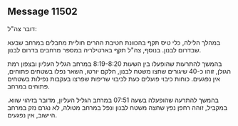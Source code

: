 ## Message 11502

דובר צה"ל: 

במהלך הלילה, כלי טיס תקף בהכוונת חטיבת ההרים חוליית מחבלים במרחב שבעא שבדרום לבנון. בנוסף, צה"ל תקף בארטילריה במספר מרחבים בדרום לבנון.

בהמשך להתרעות שהופעלו בין השעות 8:19-8:20 במרחב הגליל העליון ובצפון רמת הגולן, זוהו כ-40 שיגורים שחצו משטח לבנון, חלקם יורטו, השאר נפלו בשטחים פתוחים, אין נפגעים. כוחות כיבוי פועלים כעת לכיבוי שריפות שפרצו בעקבות נפילות בשטחים פתוחים במרחב. 

בהמשך להתרעה שהופעלה בשעה 07:51 במרחב הגליל העליון, מדובר בזיהוי שווא. במקביל, זוהה רחפן נפץ שחצה משטח לבנון ונפל במרחב מטולה, לא נגרם נזק במרחב היישוב, אין נפגעים.

